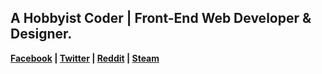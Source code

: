 ## A Hobbyist Coder | Front-End Web Developer & Designer.

**[Facebook](https://www.facebook.com/jhdcruz) | [Twitter](https://twitter.com/jhdcrux) | [Reddit](https://www.reddit.com/user/xAegir) | [Steam](https://steamcommunity.com/id/itsAEGIR/)**

